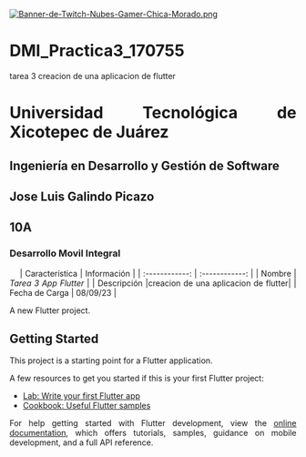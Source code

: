 [![Banner-de-Twitch-Nubes-Gamer-Chica-Morado.png](https://i.postimg.cc/15q3LFXF/Banner-de-Twitch-Nubes-Gamer-Chica-Morado.png)](https://postimg.cc/MvzwBvyZ)

<div align="Justify">

# DMI_Practica3_170755
tarea 3 creacion de una aplicacion de flutter
# Universidad Tecnológica de Xicotepec de Juárez

## Ingeniería en Desarrollo y Gestión de Software
## Jose Luis Galindo Picazo
## 10A
### Desarrollo Movil Integral

&nbsp;
&nbsp;
|  Característica |  Información |
| :------------: | :------------: |
| Nombre | **Tarea 3* App Flutter* |
| Descripción  |creacion de una aplicacion de flutter|
|  Fecha de Carga | 08/09/23  |

A new Flutter project.

## Getting Started

This project is a starting point for a Flutter application.

A few resources to get you started if this is your first Flutter project:

- [Lab: Write your first Flutter app](https://docs.flutter.dev/get-started/codelab)
- [Cookbook: Useful Flutter samples](https://docs.flutter.dev/cookbook)

For help getting started with Flutter development, view the
[online documentation](https://docs.flutter.dev/), which offers tutorials,
samples, guidance on mobile development, and a full API reference.
